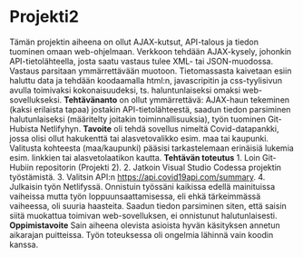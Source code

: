 # Projekti2 
Tämän projektin aiheena on ollut AJAX-kutsut, API-talous ja tiedon tuominen omaan web-ohjelmaan. Verkkoon tehdään AJAX-kysely, johonkin API-tietolähteella, josta saatu vastaus tulee XML- tai JSON-muodossa. Vastaus parsitaan ymmärrettävään muotoon. Tietomassasta kaivetaan esiin haluttu data ja tehdään koodaamalla html:n, javascripitin ja css-tyylisivun avulla toimivaksi kokonaisuudeksi, ts. haluntunlaiseksi omaksi web-sovellukseksi.
**Tehtävänanto** on ollut ymmärrettävä: AJAX-haun tekeminen (kaksi erilaista tapaa) jostakin API-tietolähteestä, saadun tiedon parsiminen halutunlaiseksi (määritelty joitakin toiminnallisuuksia), työn tuominen Git-Hubista Netlifyhyn.
**Tavoite** oli tehdä sovellus nimeltä Covid-datapankki, jossa olisi ollut hakukenttä tai alasvetovalikko esim. maa tai kaupunki. Valitusta kohteesta (maa/kaupunki) pääsisi tarkastelemaan erinäisiä lukemia esim. linkkien tai alasvetolaatikon kautta.
**Tehtävän toteutus** 1. Loin Git-Hubiin repositorin (Projekti 2). 2. Jatkoin Visual Studio Codessa projektin työstämistä. 3. Valitsin API:n https://api.covid19api.com/summary. 4. Julkaisin työn Netlifyssä. Onnistuin työssäni kaikissa edellä mainituissa vaiheissa mutta työn loppuunsaattamisessa, eli ehkä tärkeimmässä vaiheessa, oli suuria haasteita. Saadun tiedon parsiminen siten, että saisin siitä muokattua toimivan web-sovelluksen, ei onnistunut halutunlaisesti. 
**Oppimistavoite** Sain aiheena olevista asioista hyvän käsityksen annetun aikarajan puitteissa. Työn toteuksessa oli ongelmia lähinnä vain koodin kanssa. 
